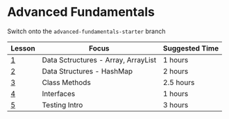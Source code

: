 # Advanced Fundamentals

Switch onto the `advanced-fundamentals-starter` branch

| Lesson                     | Focus                               | Suggested Time |
| -------------------------- | ----------------------------------- | -------------- |
| [1](./01_arrays.md)        | Data Sctructures - Array, ArrayList | 1 hours        |
| [2](./02_hashmaps.md)      | Data Structures - HashMap           | 2 hours        |
| [3](./03_class-methods.md) | Class Methods                       | 2.5 hours      |
| [4](./04_interfaces.md)    | Interfaces                          | 1 hours        |
| [5](./05_testing-intro.md) | Testing Intro                       | 3 hours        |
